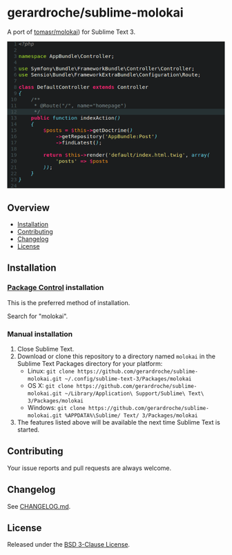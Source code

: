 # gerardroche/sublime-molokai

A port of [tomasr/molokai](https://github.com/tomasr/molokai)) for Sublime Text 3.

![Screenshot](screenshot_php.png)

## Overview

* [Installation](#installation)
* [Contributing](#contributing)
* [Changelog](#changelog)
* [License](#license)

## Installation

### [Package Control](https://packagecontrol.io) installation

This is the preferred method of installation.

Search for "molokai".

### Manual installation

1. Close Sublime Text.
2. Download or clone this repository to a directory named `molokai` in the Sublime Text Packages directory for your platform:
    * Linux: `git clone https://github.com/gerardroche/sublime-molokai.git ~/.config/sublime-text-3/Packages/molokai`
    * OS X: `git clone https://github.com/gerardroche/sublime-molokai.git ~/Library/Application\ Support/Sublime\ Text\ 3/Packages/molokai`
    * Windows: `git clone https://github.com/gerardroche/sublime-molokai.git %APPDATA%\Sublime/ Text/ 3/Packages/molokai`
3. The features listed above will be available the next time Sublime Text is started.

## Contributing

Your issue reports and pull requests are always welcome.

## Changelog

See [CHANGELOG.md](CHANGELOG.md).

## License

Released under the [BSD 3-Clause License](LICENSE).
